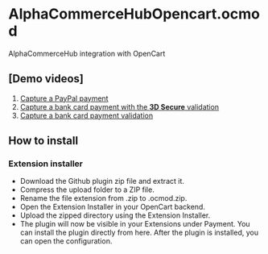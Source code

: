 # AlphaCommerceHubOpencart.ocmod

AlphaCommerceHub integration with OpenCart
## [Demo videos]
1. [Capture a PayPal payment](https://youtu.be/zymChBth6Bs)
2. [Capture a bank card payment with the **3D Secure** validation](https://youtu.be/L12SDQIcK_c)
3. [Capture a bank card payment validation](https://youtu.be/yqWqHxW20xE)

## How to install

### Extension installer
- Download the Github plugin zip file and extract it.
- Compress the upload folder to a ZIP file.
- Rename the file extension from .zip to .ocmod.zip.
- Open the Extension Installer in your OpenCart backend.
- Upload the zipped directory using the Extension Installer.
- The plugin will now be visible in your Extensions under Payment. You can install the plugin directly from here. After the plugin is installed, you can open the configuration.
